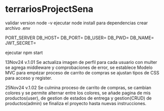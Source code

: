 # terrariosProjectSena

validar version node -v
ejecutar node install para dependencias 
crear archivo .env


PORT_SERVER
DB_HOST=
DB_PORT=
DB_USER=
DB_PWD=
DB_NAME=
JWT_SECRET=

ejecutar npm start

13Nov24 v.1.01
Se actualiza imagen de perfil para cada usuario con multer se agrega middleware y comprobaciones de error, se establece Modelo MVC para empézar proceso de carrito de compras se ajustan tipos de CSS para acceso y register.


25Nov24 v.1.02
Se culmina proceso de carrito de compras, se cambian colores y se permite alternar entre los colores, se añade pagina de mis productos(user), de gestion de estados de entrega  y gestion(CRUD) de productos(admin) se finaliza el proyecto hasta nuevas instrucciones. 
